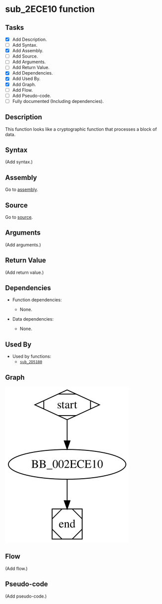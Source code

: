 # sub_2ECE10 function

## Tasks

- [X] Add Description.
- [ ] Add Syntax.
- [X] Add Assembly.
- [ ] Add Source.
- [ ] Add Arguments.
- [ ] Add Return Value.
- [X] Add Dependencies.
- [X] Add Used By.
- [X] Add Graph.
- [ ] Add Flow.
- [ ] Add Pseudo-code.
- [ ] Fully documented (Including dependencies).

## Description

This function looks like a cryptographic function that processes a block of data.

## Syntax

(Add syntax.)

## Assembly

Go to [assembly](../asm/sub_2ECE10.asm).

## Source

Go to [source](../cc/sub_2ECE10.cc).

## Arguments

(Add arguments.)

## Return Value

(Add return value.)

## Dependencies

* Function dependencies:
  * None.

* Data dependencies:
  * None.

## Used By

* Used by functions:
  * [`sub_2D5180`](sub_2D5180.md)

## Graph

![sub_2ECE10 Graph](../svg/sub_2ECE10.svg "sub_2ECE10 Graph")

## Flow

(Add flow.)

## Pseudo-code

(Add pseudo-code.)
